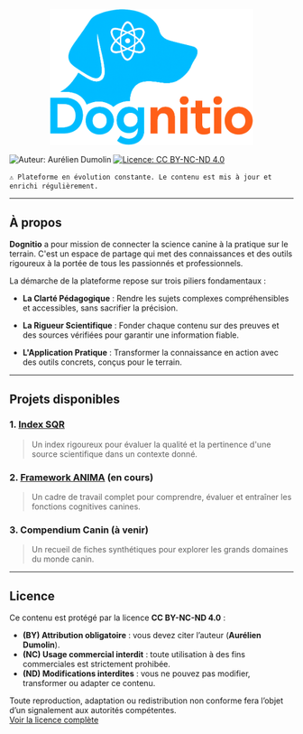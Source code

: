 <p align="center">
  <img src="docs/assets/branding/logo_dognitio_full_cut.png" alt="Logo Dognitio" width="360"/>
</p>

![Auteur: Aurélien Dumolin](https://img.shields.io/badge/Auteur-Aurélien_Dumolin-blue.svg)
[![Licence: CC BY-NC-ND 4.0](https://img.shields.io/badge/Licence-CC--BY--NC--ND-orange.svg)](https://creativecommons.org/licenses/by-nc-nd/4.0/)

```
⚠️ Plateforme en évolution constante. Le contenu est mis à jour et enrichi régulièrement.
```

---

## À propos

**Dognitio** a pour mission de connecter la science canine à la pratique sur le terrain. C'est un espace de partage qui met des connaissances et des outils rigoureux à la portée de tous les passionnés et professionnels.

La démarche de la plateforme repose sur trois piliers fondamentaux :

- **La Clarté Pédagogique** : Rendre les sujets complexes compréhensibles et accessibles, sans sacrifier la précision.

- **La Rigueur Scientifique** : Fonder chaque contenu sur des preuves et des sources vérifiées pour garantir une information fiable.

- **L'Application Pratique** : Transformer la connaissance en action avec des outils concrets, conçus pour le terrain.

---

## Projets disponibles

### 1. [Index SQR](./docs/sqr_index/sqr_index)  
> Un index rigoureux pour évaluer la qualité et la pertinence d'une source scientifique dans un contexte donné.

### 2. [Framework ANIMA](./docs/anima_framework/anima_framework) (en cours)
> Un cadre de travail complet pour comprendre, évaluer et entraîner les fonctions cognitives canines.

### 3. Compendium Canin (à venir)
> Un recueil de fiches synthétiques pour explorer les grands domaines du monde canin.

---

## Licence

Ce contenu est protégé par la licence **CC BY-NC-ND 4.0** : 
- **(BY) Attribution obligatoire** : vous devez citer l’auteur (**Aurélien Dumolin**).  
- **(NC) Usage commercial interdit** : toute utilisation à des fins commerciales est strictement prohibée.  
- **(ND) Modifications interdites** : vous ne pouvez pas modifier, transformer ou adapter ce contenu.  

Toute reproduction, adaptation ou redistribution non conforme fera l’objet d’un signalement aux autorités compétentes.  
[Voir la licence complète](./LICENSE.txt)
